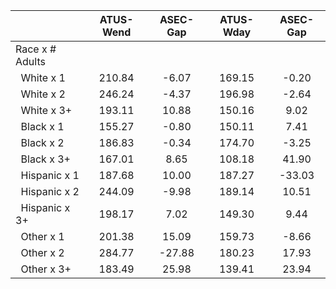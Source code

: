 
|                      |    ATUS-Wend |     ASEC-Gap |    ATUS-Wday |     ASEC-Gap |
| -------------------- | :----------: | :----------: | :----------: | :----------: |
| Race x # Adults      |              |              |              |              |
| &nbsp;&nbsp;White x 1 |       210.84 |        -6.07 |       169.15 |        -0.20 |
| &nbsp;&nbsp;White x 2 |       246.24 |        -4.37 |       196.98 |        -2.64 |
| &nbsp;&nbsp;White x 3+ |       193.11 |        10.88 |       150.16 |         9.02 |
| &nbsp;&nbsp;Black x 1 |       155.27 |        -0.80 |       150.11 |         7.41 |
| &nbsp;&nbsp;Black x 2 |       186.83 |        -0.34 |       174.70 |        -3.25 |
| &nbsp;&nbsp;Black x 3+ |       167.01 |         8.65 |       108.18 |        41.90 |
| &nbsp;&nbsp;Hispanic x 1 |       187.68 |        10.00 |       187.27 |       -33.03 |
| &nbsp;&nbsp;Hispanic x 2 |       244.09 |        -9.98 |       189.14 |        10.51 |
| &nbsp;&nbsp;Hispanic x 3+ |       198.17 |         7.02 |       149.30 |         9.44 |
| &nbsp;&nbsp;Other x 1 |       201.38 |        15.09 |       159.73 |        -8.66 |
| &nbsp;&nbsp;Other x 2 |       284.77 |       -27.88 |       180.23 |        17.93 |
| &nbsp;&nbsp;Other x 3+ |       183.49 |        25.98 |       139.41 |        23.94 |

